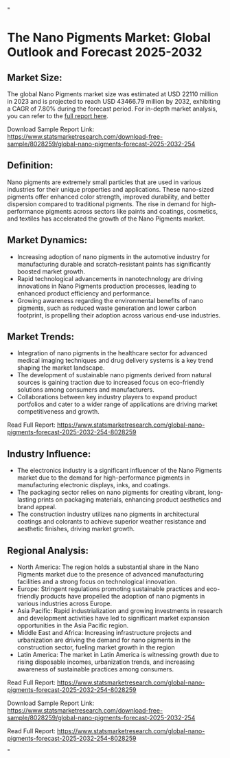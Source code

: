 "<html>
<h1>The Nano Pigments Market: Global Outlook and Forecast 2025-2032</h1>

<h2>Market Size:</h2>
<p>The global Nano Pigments market size was estimated at USD 22110 million in 2023 and is projected to reach USD 43466.79 million by 2032, exhibiting a CAGR of 7.80% during the forecast period. For in-depth market analysis, you can refer to the <a href='https://www.statsmarketresearch.com/global-nano-pigments-forecast-2025-2032-254-8028259'>full report here</a>.</p>
<p>Download Sample Report Link: <a href='https://www.statsmarketresearch.com/download-free-sample/8028259/global-nano-pigments-forecast-2025-2032-254'>https://www.statsmarketresearch.com/download-free-sample/8028259/global-nano-pigments-forecast-2025-2032-254</a></p>

<h2>Definition:</h2>
<p>Nano pigments are extremely small particles that are used in various industries for their unique properties and applications. These nano-sized pigments offer enhanced color strength, improved durability, and better dispersion compared to traditional pigments. The rise in demand for high-performance pigments across sectors like paints and coatings, cosmetics, and textiles has accelerated the growth of the Nano Pigments market.</p>

<h2>Market Dynamics:</h2>
<ul>
<li>Increasing adoption of nano pigments in the automotive industry for manufacturing durable and scratch-resistant paints has significantly boosted market growth.</li>
<li>Rapid technological advancements in nanotechnology are driving innovations in Nano Pigments production processes, leading to enhanced product efficiency and performance.</li>
<li>Growing awareness regarding the environmental benefits of nano pigments, such as reduced waste generation and lower carbon footprint, is propelling their adoption across various end-use industries.</li>
</ul>

<h2>Market Trends:</h2>
<ul>
<li>Integration of nano pigments in the healthcare sector for advanced medical imaging techniques and drug delivery systems is a key trend shaping the market landscape.</li>
<li>The development of sustainable nano pigments derived from natural sources is gaining traction due to increased focus on eco-friendly solutions among consumers and manufacturers.</li>
<li>Collaborations between key industry players to expand product portfolios and cater to a wider range of applications are driving market competitiveness and growth.</li>
</ul>
<p>Read Full Report: <a href='https://www.statsmarketresearch.com/global-nano-pigments-forecast-2025-2032-254-8028259'>https://www.statsmarketresearch.com/global-nano-pigments-forecast-2025-2032-254-8028259</a></p>

<h2>Industry Influence:</h2>
<ul>
<li>The electronics industry is a significant influencer of the Nano Pigments market due to the demand for high-performance pigments in manufacturing electronic displays, inks, and coatings.</li>
<li>The packaging sector relies on nano pigments for creating vibrant, long-lasting prints on packaging materials, enhancing product aesthetics and brand appeal.</li>
<li>The construction industry utilizes nano pigments in architectural coatings and colorants to achieve superior weather resistance and aesthetic finishes, driving market growth.</li>
</ul>

<h2>Regional Analysis:</h2>
<ul>
<li>North America: The region holds a substantial share in the Nano Pigments market due to the presence of advanced manufacturing facilities and a strong focus on technological innovation.</li>
<li>Europe: Stringent regulations promoting sustainable practices and eco-friendly products have propelled the adoption of nano pigments in various industries across Europe.</li>
<li>Asia Pacific: Rapid industrialization and growing investments in research and development activities have led to significant market expansion opportunities in the Asia Pacific region.</li>
<li>Middle East and Africa: Increasing infrastructure projects and urbanization are driving the demand for nano pigments in the construction sector, fueling market growth in the region</li>
<li>Latin America: The market in Latin America is witnessing growth due to rising disposable incomes, urbanization trends, and increasing awareness of sustainable practices among consumers.</li>
</ul>
<p>Read Full Report: <a href='https://www.statsmarketresearch.com/global-nano-pigments-forecast-2025-2032-254-8028259'>https://www.statsmarketresearch.com/global-nano-pigments-forecast-2025-2032-254-8028259</a></p>
</html>

<p>Download Sample Report Link: <a href='https://www.statsmarketresearch.com/download-free-sample/8028259/global-nano-pigments-forecast-2025-2032-254'>https://www.statsmarketresearch.com/download-free-sample/8028259/global-nano-pigments-forecast-2025-2032-254</a></p>
<p>Read Full Report: <a href='https://www.statsmarketresearch.com/global-nano-pigments-forecast-2025-2032-254-8028259'>https://www.statsmarketresearch.com/global-nano-pigments-forecast-2025-2032-254-8028259</a></p>"
